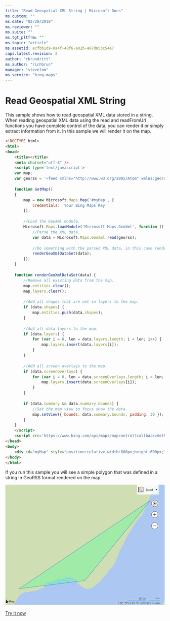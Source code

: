 ```yaml
---
title: "Read Geospatial XML String | Microsoft Docs"
ms.custom: ""
ms.date: "02/28/2018"
ms.reviewer: ""
ms.suite: ""
ms.tgt_pltfrm: ""
ms.topic: "article"
ms.assetid: ecfbb1d9-0a4f-48f6-a02b-487d85bc54e7
caps.latest.revision: 2
author: "rbrundritt"
ms.author: "richbrun"
manager: "stevelom"
ms.service: "bing-maps"
---
```

# Read Geospatial XML String
This sample shows how to read geospatial XML data stored in a string. When reading geospatial XML data using the read and readFromUrl functions you have complete control of the data, you can render it or simply extract information from it. In this sample we will render it on the map. 

```html
<!DOCTYPE html>
<html>
<head>
    <title></title>
    <meta charset="utf-8" />
    <script type='text/javascript'>
    var map;
    var georss = '<feed xmlns="http://www.w3.org/2005/Atom" xmlns:georss="http://www.georss.org/georss"><entry><title>Sample Polygon</title><georss:polygon>46.31409 -122.22616 46.31113 -122.22968 46.31083 -122.23320</georss:polygon></entry></feed>';

    function GetMap()
    {
        map = new Microsoft.Maps.Map('#myMap', {
            credentials: 'Your Bing Maps Key'
        });

        //Load the GeoXml module.
        Microsoft.Maps.loadModule('Microsoft.Maps.GeoXml', function () {
            //Parse the XML data.
            var data = Microsoft.Maps.GeoXml.read(georss);

            //Do something with the parsed XML data, in this case render it.
            renderGeoXmlDataSet(data);
        });
    }

    function renderGeoXmlDataSet(data) {
        //Remove all existing data from the map.
        map.entities.clear();
        map.layers.clear();

        //Add all shapes that are not in layers to the map.
        if (data.shapes) {
            map.entities.push(data.shapes);
        }

        //Add all data layers to the map.
        if (data.layers) {
            for (var i = 0, len = data.layers.length; i < len; i++) {
                map.layers.insert(data.layers[i]);
            }
        }

        //Add all screen overlays to the map.
        if (data.screenOverlays) {
            for (var i = 0, len = data.screenOverlays.length; i < len; i++) {
                map.layers.insert(data.screenOverlays[i]);
            }
        }

        if (data.summary && data.summary.bounds) {
            //Set the map view to focus show the data.
            map.setView({ bounds: data.summary.bounds, padding: 30 });
        }
    }
    </script> 
    <script src='https://www.bing.com/api/maps/mapcontrol?callback=GetMap' async defer></script>
</head>
<body>
    <div id="myMap" style="position:relative;width:800px;height:600px;"></div>
</body>
</html>
```

If you run this sample you will see a simple polygon that was defined in a string in GeoRSS format rendered on the map.

![BMV8_BasicGeoXml](../../media/bmv8-basicgeoxml.PNG)

[Try it now](http://bingmapsv8samples.azurewebsites.net/#GeoXml%20-%20Read)
